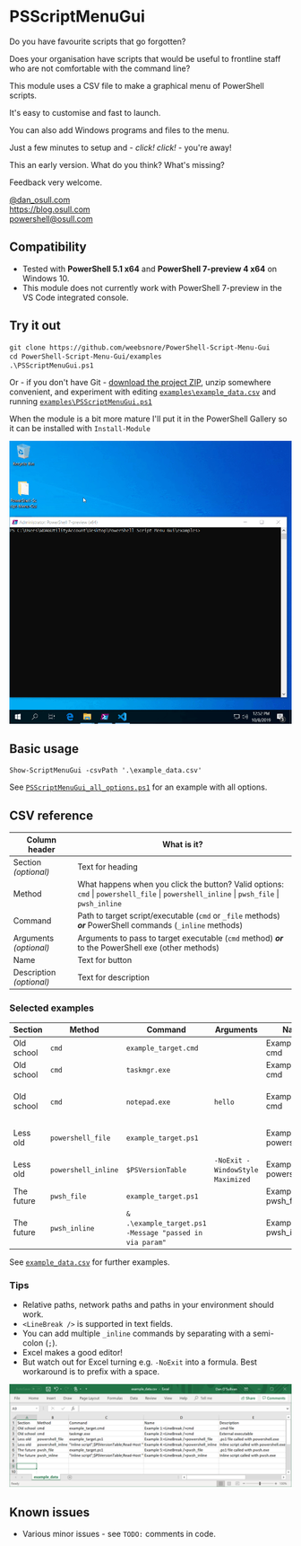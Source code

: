 # PSScriptMenuGui

Do you have favourite scripts that go forgotten?

Does your organisation have scripts that would be useful to frontline staff who are not comfortable with the command line?

This module uses a CSV file to make a graphical menu of PowerShell scripts.

It's easy to customise and fast to launch.

You can also add Windows programs and files to the menu.

Just a few minutes to setup and - *click! click!* - you're away!

This an early version. What do you think? What's missing?

Feedback very welcome.

[@dan_osull.com](https://twitter.com/dan_osull_com/)  
https://blog.osull.com  
powershell@osull.com

## Compatibility

- Tested with **PowerShell 5.1 x64** and **PowerShell 7-preview 4 x64** on Windows 10.
- This module does not currently work with PowerShell 7-preview in the VS Code integrated console.

## Try it out

    git clone https://github.com/weebsnore/PowerShell-Script-Menu-Gui
    cd PowerShell-Script-Menu-Gui/examples
    .\PSScriptMenuGui.ps1

Or - if you don't have Git - [download the project ZIP](https://github.com/weebsnore/PowerShell-Script-Menu-Gui/archive/master.zip), unzip somewhere convenient, and experiment with editing [`examples\example_data.csv`](examples/example_data.csv) and running [`examples\PSScriptMenuGui.ps1`](examples/PSScriptMenuGui.ps1)

When the module is a bit more mature I'll put it in the PowerShell Gallery so it can be installed with `Install-Module`

![](demo.gif)

## Basic usage

    Show-ScriptMenuGui -csvPath '.\example_data.csv'

See [`PSScriptMenuGui_all_options.ps1`](examples/PSScriptMenuGui_all_options.ps1) for an example with all options.

## CSV reference

Column header | What is it?
--- | ---
Section *(optional)* | Text for heading
Method | What happens when you click the button? Valid options: `cmd` \| `powershell_file` \| `powershell_inline` \| `pwsh_file` \| `pwsh_inline`
Command | Path to target script/executable (`cmd` or `_file` methods) ***or*** PowerShell commands (`_inline` methods)
Arguments *(optional)* | Arguments to pass to target executable (`cmd` method) ***or*** to the PowerShell exe (other methods)
Name | Text for button
Description *(optional)* | Text for description 


### Selected examples

Section | Method | Command | Arguments | Name | Description
---|---|---|---|---|---
Old school | `cmd` | `example_target.cmd` | | Example 1: cmd | .cmd file
Old school | `cmd` | `taskmgr.exe` | | Example 2: cmd | External executable
Old school | `cmd` | `notepad.exe` | `hello` | Example 3: cmd | External executable with arguments
Less old | `powershell_file` | `example_target.ps1` | | Example 4: powershell_file | .ps1 file called with powershell.exe
Less old | `powershell_inline` | `$PSVersionTable` | `-NoExit -WindowStyle Maximized` | Example 6: powershell_file | Additional powershell.exe arguments
The future | `pwsh_file` | `example_target.ps1` | | Example 7: pwsh_file | .ps1 file called with pwsh.exe
The future | `pwsh_inline` | `& .\example_target.ps1 -Message "passed in via param"` | |Example 9: pwsh_inline | .ps1 file called with parameter

See [`example_data.csv`](examples/example_data.csv) for further examples.

### Tips

- Relative paths, network paths and paths in your environment should work.
- `<LineBreak />` is supported in text fields.
- You can add multiple `_inline` commands by separating with a semi-colon (`;`).
- Excel makes a good editor!
- But watch out for Excel turning e.g. `-NoExit` into a formula. Best workaround is to prefix with a space.

![](excel.png)

## Known issues

- Various minor issues - see `TODO:` comments in code.
